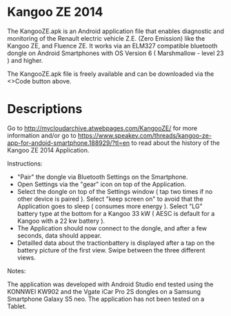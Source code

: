 # Kangoo ZE 2014

The KangooZE.apk is an Android application file that enables diagnostic and monitoring of the Renault electric vehicle Z.E. (Zero Emission) like the Kangoo ZE, and Fluence ZE.  It works via an ELM327 compatible bluetooth dongle on Android Smartphones with OS Version 6 ( Marshmallow - level 23 ) and higher.

The KangooZE.apk file is freely available and can be downloaded via the <>Code button above.



# Descriptions

Go to http://mycloudarchive.atwebpages.com/KangooZE/ for more information and/or go to  https://www.speakev.com/threads/kangoo-ze-app-for-andoid-smartphone.188929/?tl=en to read about the history of the Kangoo ZE 2014 Application. 






Instructions:

- "Pair" the dongle via Bluetooth Settings on the Smartphone.
- Open Settings via the "gear" icon on top of the Application.
- Select the dongle on top of the Settings window ( tap two times if no other device is paired ). 
  Select "keep screen on" to avoid that the Application goes to sleep ( consumes more energy ). 
  Select "LG" battery type at the bottom for a Kangoo 33 kW  ( AESC is default for a Kangoo with a 22 kw battery ). 
- The Application should now connect to the dongle, and after a few seconds, data should appear.
- Detailled data about the tractionbattery is displayed after a tap on the battery picture 
  of the first view. Swipe between the three different views.




Notes:

The application was developed with Android Studio end tested using the KONNWEI KW902 and the Vgate iCar Pro 2S dongles on a Samsung Smartphone Galaxy S5 neo.  The application has not been tested on a Tablet. 
  
